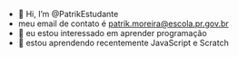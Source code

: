 - 👋 Hi, I’m @PatrikEstudante
- meu email de contato é patrik.moreira@escola.pr.gov.br 
- 👀 eu estou interessado em aprender programação
- 🌱 estou aprendendo recentemente JavaScript e Scratch


<!---
PatrikEstudante/PatrikEstudante is a ✨ special ✨ repository because its `README.md` (this file) appears on your GitHub profile.
You can click the Preview link to take a look at your changes.
--->
